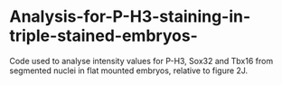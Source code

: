 # Analysis-for-P-H3-staining-in-triple-stained-embryos-


Code used to analyse intensity values for P-H3, Sox32 and Tbx16 from segmented nuclei in flat mounted embryos, relative to figure 2J.
